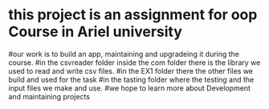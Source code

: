 # this project is an assignment for oop Course in Ariel university
#our work is to build an app, maintaining and upgradeing it during the course.
#in the csvreader folder inside the com folder there is the library we used to read and write csv files.
#in the EX1 folder there the other files we build and used for the task
#in the tasting folder where the testing and the input files we make and use.
#we hope to learn more about Development and maintaining projects
